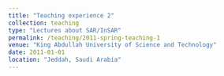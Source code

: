 ```yaml
---
title: "Teaching experience 2"
collection: teaching
type: "Lectures about SAR/InSAR"
permalink: /teaching/2011-spring-teaching-1
venue: "King Abdullah University of Science and Technology"
date: 2011-01-01
location: "Jeddah, Saudi Arabia"
---
```


